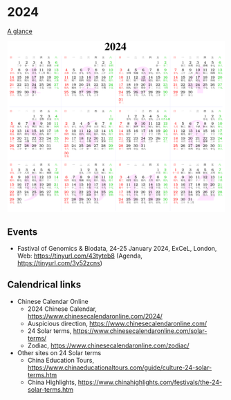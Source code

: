 # 2024

[A glance](https://www.calendarpedia.co.uk/download/calendar-2024-landscape-year-at-a-glance-in-colour.pdf)

![Calendar](2024.png)

## Events

- Fastival of Genomics & Biodata, 24-25 January 2024, ExCeL, London, Web: <https://tinyurl.com/43tyteb8> (Agenda, <https://tinyurl.com/3y52zcns>)

## Calendrical links

- Chinese Calendar Online
    - 2024 Chinese Calendar, <https://www.chinesecalendaronline.com/2024/>
    - Auspicious direction, <https://www.chinesecalendaronline.com/>
    - 24 Solar terms, <https://www.chinesecalendaronline.com/solar-terms/> 
    - Zodiac, <https://www.chinesecalendaronline.com/zodiac/>
- Other sites on 24 Solar terms
    - China Education Tours, <https://www.chinaeducationaltours.com/guide/culture-24-solar-terms.htm>
    - China Highlights, <https://www.chinahighlights.com/festivals/the-24-solar-terms.htm>
